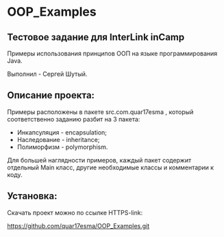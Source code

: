 # OOP_Examples

## Тестовое задание для InterLink inСamp

Примеры использования принципов ООП на языке программирования Java.

Выполнил - Сергей Шутый.

## Описание проекта:

Примеры расположены в пакете src.com.quar17esma , который соответственно заданию разбит на 3 пакета:

- Инкапсуляция - encapsulation;
- Наследование - inheritance;
- Полиморфизм - polymorphism.

Для большей наглядности примеров, каждый пакет содержит отдельный Main класс, другие необходимые классы и комментарии к коду.

## Установка:

Скачать проект можно по ссылке HTTPS-link:  

https://github.com/quar17esma/OOP_Examples.git 
